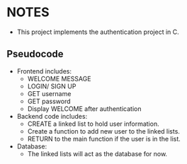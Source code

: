 # NOTES

- This project implements the authentication project in C.

## Pseudocode

- Frontend includes:
	- WELCOME MESSAGE
	- LOGIN/ SIGN UP
	- GET username
	- GET password
	- Display WELCOME after authentication
- Backend code includes:
	- CREATE a linked list to hold user information.
	- Create a function to add new user to the linked lists.
	- RETURN to the main function if the user is in the list.
- Database: 
	- The linked lists will act as the database for now.

